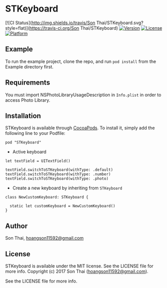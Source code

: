# STKeyboard

[![CI Status](http://img.shields.io/travis/Son Thai/STKeyboard.svg?style=flat)](https://travis-ci.org/Son Thai/STKeyboard)
[![Version](https://img.shields.io/cocoapods/v/STKeyboard.svg?style=flat)](http://cocoapods.org/pods/STKeyboard)
[![License](https://img.shields.io/cocoapods/l/STKeyboard.svg?style=flat)](http://cocoapods.org/pods/STKeyboard)
[![Platform](https://img.shields.io/cocoapods/p/STKeyboard.svg?style=flat)](http://cocoapods.org/pods/STKeyboard)

## Example

To run the example project, clone the repo, and run `pod install` from the Example directory first.

## Requirements
You must import NSPhotoLibraryUsageDescription in `Info.plist` in order to access Photo Library.

## Installation

STKeyboard is available through [CocoaPods](http://cocoapods.org). To install
it, simply add the following line to your Podfile:
 
```
pod "STKeyboard"
```
 
 - Active keyboard
```
let textField = UITextField()

textField.switchToSTKeyboard(withType: .default)
textField.switchToSTKeyboard(withType: .number)
textField.switchToSTKeyboard(withType: .photo)
```

 - Create a new keyboard by inheriting from `STKeyboard`
```
class NewCustomKeyboard: STKeyboard {

  static let customKeyboard = NewCustomKeyboard()
}
```

## Author

Son Thai, hoangson11592@gmail.com

## License

STKeyboard is available under the MIT license. See the LICENSE file for more info.
Copyright (c) 2017 Son Thai (hoangson11592@gmail.com).

See the LICENSE file for more info.

